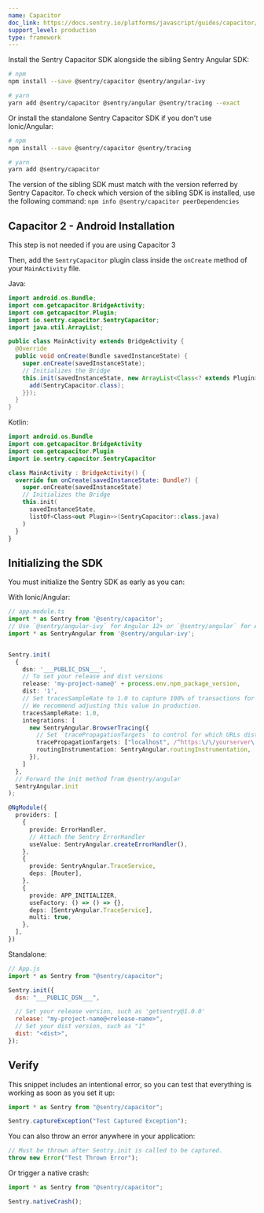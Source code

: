 ```yaml
---
name: Capacitor
doc_link: https://docs.sentry.io/platforms/javascript/guides/capacitor/
support_level: production
type: framework
---
```


<!-- * * * * * * * * * * * *  * * * * * * * ATTENTION * * * * * * * * * * * * * * * * * * * * * * * *
*                          UPDATES WILL NO LONGER BE REFLECTED IN SENTRY                            *
*                                                                                                   *
* We've successfully migrated all "getting started/wizard" documents to the main Sentry repository, *
* where you can find them in the folder named "gettingStartedDocs" ->                               *
* https://github.com/getsentry/sentry/tree/master/static/app/gettingStartedDocs.                    *
*                                                                                                   *
* Find more details about the project in the concluded Epic ->                                      *
* https://github.com/getsentry/sentry/issues/48144                                                  *
*                                                                                                   *
* This document is planned to be removed in the future. However, it has not been removed yet,       *
* primarily because self-hosted users depend on it to access instructions for setting up their      *
* platform. We need to come up with a solution before removing these docs.                          *
* * * * * * * * * * * *  * * * * * * * ATTENTION * * * * * * * * * * * * * * * * * * * * * * * * * -->

Install the Sentry Capacitor SDK alongside the sibling Sentry Angular SDK:

```bash
# npm
npm install --save @sentry/capacitor @sentry/angular-ivy

# yarn
yarn add @sentry/capacitor @sentry/angular @sentry/tracing --exact
```

Or install the standalone Sentry Capacitor SDK if you don't use Ionic/Angular:

```bash
# npm
npm install --save @sentry/capacitor @sentry/tracing

# yarn
yarn add @sentry/capacitor
```

<Note>

The version of the sibling SDK must match with the version referred by Sentry Capacitor. To check which version of the sibling SDK is installed, use the following command: `npm info @sentry/capacitor peerDependencies`

</Note>

## Capacitor 2 - Android Installation

<Note>

This step is not needed if you are using Capacitor 3

</Note>

Then, add the `SentryCapacitor` plugin class inside the `onCreate` method of your `MainActivity` file.

Java:

```java
import android.os.Bundle;
import com.getcapacitor.BridgeActivity;
import com.getcapacitor.Plugin;
import io.sentry.capacitor.SentryCapacitor;
import java.util.ArrayList;

public class MainActivity extends BridgeActivity {
  @Override
  public void onCreate(Bundle savedInstanceState) {
    super.onCreate(savedInstanceState);
    // Initializes the Bridge
    this.init(savedInstanceState, new ArrayList<Class<? extends Plugin>>() {{
      add(SentryCapacitor.class);
    }});
  }
}
```

Kotlin:

```kotlin
import android.os.Bundle
import com.getcapacitor.BridgeActivity
import com.getcapacitor.Plugin
import io.sentry.capacitor.SentryCapacitor

class MainActivity : BridgeActivity() {
  override fun onCreate(savedInstanceState: Bundle?) {
    super.onCreate(savedInstanceState)
    // Initializes the Bridge
    this.init(
      savedInstanceState,
      listOf<Class<out Plugin>>(SentryCapacitor::class.java)
    )
  }
}
```

## Initializing the SDK

You must initialize the Sentry SDK as early as you can:

With Ionic/Angular:

```typescript
// app.module.ts
import * as Sentry from '@sentry/capacitor';
// Use `@sentry/angular-ivy` for Angular 12+ or `@sentry/angular` for Angular 10 or 11
import * as SentryAngular from '@sentry/angular-ivy';


Sentry.init(
  {
    dsn: '___PUBLIC_DSN___',
    // To set your release and dist versions
    release: 'my-project-name@' + process.env.npm_package_version,
    dist: '1',
    // Set tracesSampleRate to 1.0 to capture 100% of transactions for performance monitoring.
    // We recommend adjusting this value in production.
    tracesSampleRate: 1.0,
    integrations: [
      new SentryAngular.BrowserTracing({
        // Set `tracePropagationTargets` to control for which URLs distributed tracing should be enabled
        tracePropagationTargets: ["localhost", /^https:\/\/yourserver\.io\/api/],
        routingInstrumentation: SentryAngular.routingInstrumentation,
      }),
    ]
  },
  // Forward the init method from @sentry/angular
  SentryAngular.init
);

@NgModule({
  providers: [
    {
      provide: ErrorHandler,
      // Attach the Sentry ErrorHandler
      useValue: SentryAngular.createErrorHandler(),
    },
    {
      provide: SentryAngular.TraceService,
      deps: [Router],
    },
    {
      provide: APP_INITIALIZER,
      useFactory: () => () => {},
      deps: [SentryAngular.TraceService],
      multi: true,
    },
  ],
})
```

Standalone:

```javascript
// App.js
import * as Sentry from "@sentry/capacitor";

Sentry.init({
  dsn: "___PUBLIC_DSN___",

  // Set your release version, such as 'getsentry@1.0.0'
  release: "my-project-name@<release-name>",
  // Set your dist version, such as "1"
  dist: "<dist>",
});
```

## Verify

This snippet includes an intentional error, so you can test that everything is working as soon as you set it up:

```javascript
import * as Sentry from "@sentry/capacitor";

Sentry.captureException("Test Captured Exception");
```

You can also throw an error anywhere in your application:

```javascript
// Must be thrown after Sentry.init is called to be captured.
throw new Error("Test Thrown Error");
```

Or trigger a native crash:

```javascript
import * as Sentry from "@sentry/capacitor";

Sentry.nativeCrash();
```
